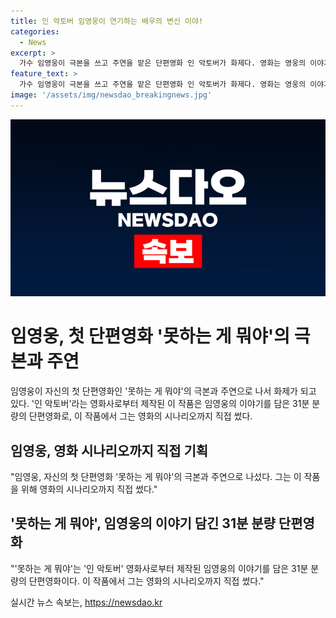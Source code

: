 ```yaml
---
title: 인 악토버 임영웅이 연기하는 배우의 변신 이야!
categories:
  - News
excerpt: >
  가수 임영웅이 극본을 쓰고 주연을 맡은 단편영화 인 악토버가 화제다. 영화는 영웅의 이야기를 31분 동안 담아내며, 그의 다재다능함을 입증한다. 이번 영화에서 영웅은 시나리오까지 직접 써내어 자신만의 색깔을 더해 호평을 받고 있다.
feature_text: >
  가수 임영웅이 극본을 쓰고 주연을 맡은 단편영화 인 악토버가 화제다. 영화는 영웅의 이야기를 31분 동안 담아내며, 그의 다재다능함을 입증한다. 이번 영화에서 영웅은 시나리오까지 직접 써내어 자신만의 색깔을 더해 호평을 받고 있다.
image: '/assets/img/newsdao_breakingnews.jpg'
---
```


<p><img src="/assets/img/newsdao_breakingnews.jpg" alt="implanttips 속보" /></p>

<h1>임영웅, 첫 단편영화 '못하는 게 뭐야'의 극본과 주연</h1>

<p>임영웅이 자신의 첫 단편영화인 '못하는 게 뭐야'의 극본과 주연으로 나서 화제가 되고 있다. '인 악토버'라는 영화사로부터 제작된 이 작품은 임영웅의 이야기를 담은 31분 분량의 단편영화로, 이 작품에서 그는 영화의 시나리오까지 직접 썼다.</p>

<p data-ke-size="size16"></p>

<h2 data-ke-size="size26">임영웅, 영화 시나리오까지 직접 기획</h2>

<p>"임영웅, 자신의 첫 단편영화 '못하는 게 뭐야'의 극본과 주연으로 나섰다. 그는 이 작품을 위해 영화의 시나리오까지 직접 썼다."</p>

<p data-ke-size="size16"></p>

<h2 data-ke-size="size26">'못하는 게 뭐야', 임영웅의 이야기 담긴 31분 분량 단편영화</h2>

<p>"'못하는 게 뭐야'는 '인 악토버' 영화사로부터 제작된 임영웅의 이야기를 담은 31분 분량의 단편영화이다. 이 작품에서 그는 영화의 시나리오까지 직접 썼다."</p>

<p data-ke-size="size16"></p>
실시간 뉴스 속보는, <a href="https://newsdao.kr" rel="dofollow">https://newsdao.kr</a>


